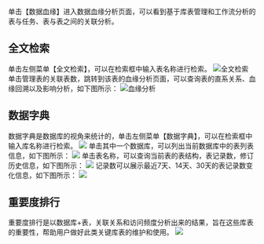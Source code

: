 单击【数据血缘】进入数据血缘分析页面，可以看到基于库表管理和工作流分析的表与任务、表与表之间的关联分析。

## 全文检索
单击左侧菜单【全文检索】，可以在检索框中输入表名称进行检索。
![全文检索](//mc.qcloudimg.com/static/img/5433e4a077a29e40aedd04da3bc71c48/image.png)
单击管理表的关联表数，跳转到该表的血缘分析页面，可以查询表的直系关系、血缘回溯以及影响分析，如下图所示：
![血缘分析](//mc.qcloudimg.com/static/img/d80347c54da756270f5daf6cad1f0c2e/image.png)
## 数据字典
数据字典是数据库的视角来统计的，单击左侧菜单【数据字典】，可以在检索框中输入库名称进行检索。
![](//mc.qcloudimg.com/static/img/9493c0057efd3c91ecb0403bd1ff613a/image.png)
单击其中一个数据库，可以列出当前数据库中的表列表信息，如下图所示：
![](//mc.qcloudimg.com/static/img/d651bd34325f15b76936d54197bf27dd/image.png)
单击表名称，可以查询当前表的表结构，表记录数，修订历史信息，如下图所示：
![](//mc.qcloudimg.com/static/img/3e73469d7392005d3e9658c942c9224b/image.png)
记录数可以展示最近7天、14天、30天的表记录数变化信息，如下图所示：
![](//mc.qcloudimg.com/static/img/4c7568349d0216f9472bda86798f13fc/image.png)
## 重要度排行
重要度排行是以数据库+表，关联关系和访问频度分析出来的结果，旨在这些库表的重要性，帮助用户做好此类关键库表的维护和使用。
![](//mc.qcloudimg.com/static/img/bdf4607580f2a233602a8db25c8bdec4/image.png)